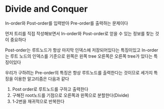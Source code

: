 # Divide and Conquer

In-order와 Post-order를 입력받아 Pre-order를 출력하는 문제이다

먼저 트리를 직접 작성해보면서 In-order와 Post-order로 얻을 수 있는 정보를 찾는 것이 중요하다

Post-order는 루트노드가 항상 마지막 인덱스에 저장되어있다는 특징이있고 In-order는 루트 노드의 인덱스를 기준으로 왼쪽은 왼쪽 tree 오른쪽은 오른쪽 tree가 있다는 특징이있다

우리가 구하려는 Pre-order의 특징은 항상 루트노드를 출력한다는 것이므로 
세가지 특징을 이용한 알고리즘은 다음과 같다
1. Post order로 루트노드를 구하고 출력한다
2. 구해진 root노드를 기점으로 오른쪽과 왼쪽으로 분할한다(Divide)
3. 1-2번을 재귀적으로 반복한다